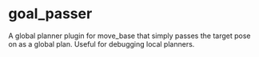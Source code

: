 goal_passer
===========

A global planner plugin for move_base that simply passes the target pose on as
a global plan. Useful for debugging local planners.
